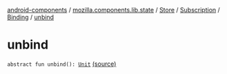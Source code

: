 [android-components](../../../../index.md) / [mozilla.components.lib.state](../../../index.md) / [Store](../../index.md) / [Subscription](../index.md) / [Binding](index.md) / [unbind](./unbind.md)

# unbind

`abstract fun unbind(): `[`Unit`](https://kotlinlang.org/api/latest/jvm/stdlib/kotlin/-unit/index.html) [(source)](https://github.com/mozilla-mobile/android-components/blob/master/components/lib/state/src/main/java/mozilla/components/lib/state/Store.kt#L124)